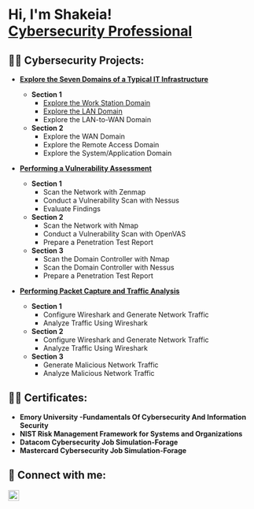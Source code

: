 <h1>Hi, I'm Shakeia! <br/><a href="https://github.com/cyberssolomon"></a> <a href="https://www.linkedin.com/in/joshmadakor/">Cybersecurity Professional</a> 
<h2>👨‍💻 Cybersecurity  Projects:</h2>

- <b>[Explore the Seven Domains of a Typical IT Infrastructure](https://github.com/cyberssolomon/Exploring-the-Seven-Domains-of-a-Typical-IT-Infrastructure)</b>
  - <b>Section 1</b>
    - [Explore the Work Station Domain](https://github.com/cyberssolomon/Exploring-the-Seven-Domains-of-a-Typical-IT-Infrastructure#explore-the-workstation-domain)
    - [Explore the LAN Domain](https://github.com/cyberssolomon/Exploring-the-Seven-Domains-of-a-Typical-IT-Infrastructure?tab=readme-ov-file#explore-the-lan-domain)
    - Explore the LAN-to-WAN Domain
  - <b>Section 2</b>
    - Explore the WAN Domain
    - Explore the Remote Access Domain
    - Explore the System/Application Domain
   
- <b>[Performing a Vulnerability Assessment](https://github.com/cyberssolomon/Performing-a-Vulnerability-Assessment/tree/main)</b>
  - <b>Section 1</b>
    - Scan the Network with Zenmap
    - Conduct a Vulnerability Scan with Nessus
    - Evaluate Findings
  - <b>Section 2</b>
    - Scan the Network with Nmap
    - Conduct a Vulnerability Scan with OpenVAS
    - Prepare a Penetration Test Report
  - <b>Section 3</b>
    - Scan the Domain Controller with Nmap
    - Scan the Domain Controller with Nessus
    - Prepare a Penetration Test Report

- <b>[Performing Packet Capture and Traffic Analysis</b>](https://github.com/cyberssolomon/Performing-Packet-Capture-and-Traffic-Analysis)
  - <b>Section 1</b>
    - Configure Wireshark and Generate Network Traffic
    - Analyze Traffic Using Wireshark
  - <b>Section 2</b>
    - Configure Wireshark and Generate Network Traffic
    - Analyze Traffic Using Wireshark
  - <b>Section 3</b>
    - Generate Malicious Network Traffic
    - Analyze Malicious Network Traffic

<h2>👨‍💻 Certificates:</h2>

- <b>Emory University -Fundamentals Of Cybersecurity And Information Security</b>
- <b>NIST Risk Management Framework for Systems and Organizations</b>
- <b>Datacom Cybersecurity Job Simulation-Forage</b>
- <b>Mastercard Cybersecurity Job Simulation-Forage</b>
    



<h2> 🤳 Connect with me:</h2>


[<img align="left" alt="ShakeiaSolomon | LinkedIn" width="22px" src="https://cdn.jsdelivr.net/npm/simple-icons@v3/icons/linkedin.svg" />][linkedin]



[linkedin]: https://www.linkedin.com/in/shakeia-solomon

